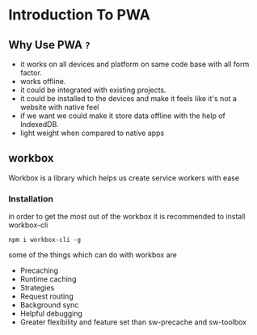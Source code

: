 # Introduction To PWA

## Why Use PWA `?`

- it works on all devices and platform on same code base with all form factor.
- works offline.
- it could be integrated with existing projects.
- it could be installed to the devices and make it feels like it's not a website with native feel
- if we want we could make it store data offline with the help of IndexedDB.
- light weight when compared to native apps


## workbox
Workbox is a library which helps us create service workers with ease 

### Installation
in order to get the most out of the workbox it is recommended to install workbox-cli

```npm
npm i workbox-cli -g
```

some of the things which can do with workbox are

- Precaching
- Runtime caching
- Strategies
- Request routing
- Background sync
- Helpful debugging
- Greater flexibility and feature set than sw-precache and sw-toolbox

